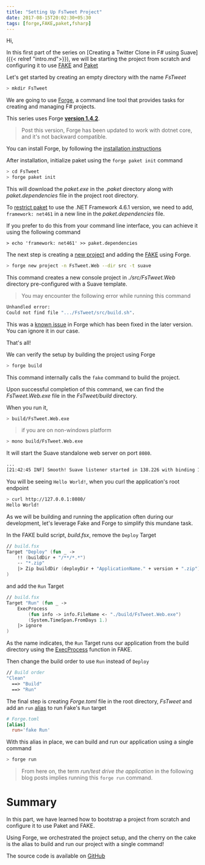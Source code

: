 ```yaml
---
title: "Setting Up FsTweet Project"
date: 2017-08-15T20:02:30+05:30
tags: [forge,FAKE,paket,fsharp]
---
```


Hi,

In this first part of the series on [Creating a Twitter Clone in F# using Suave]({{< relref "intro.md">}}), we will be starting the project from scratch and configuring it to use [FAKE](https://fake.build/) and [Paket](https://fsprojects.github.io/Paket/)


Let's get started by creating an empty directory with the name *FsTweet*

```bash
> mkdir FsTweet
```

We are going to use [Forge](http://forge.run/), a command line tool that provides tasks for creating and managing F# projects. 

This series uses Forge [**version 1.4.2**](https://github.com/fsharp-editing/Forge/releases/tag/1.4.2). 

> Post this version, Forge has been updated to work with dotnet core, and it's not backward compatible. 

You can install Forge, by following the [installation instructions](https://github.com/fsharp-editing/Forge/wiki/Getting-started)

After installation, initialize paket using the `forge paket init` command

```bash
> cd FsTweet
> forge paket init
```

This will download the *paket.exe* in the *.paket* directory along with *paket.dependencies* file in the project root directory.

 To [restrict paket](https://fsprojects.github.io/Paket/dependencies-file.html#Framework-restrictions) to use the .NET Framework 4.6.1 version, we need to add, `framework: net461` in a new line in the *paket.dependencies* file.

If you prefer to do this from your command line interface, you can achieve it using the following command

```
> echo 'framework: net461' >> paket.dependencies
```

The next step is creating a [new project](https://github.com/fsharp-editing/Forge/wiki/new-project) and adding the [FAKE](https://fake.build/legacy-gettingstarted.html) using Forge. 

```bash
> forge new project -n FsTweet.Web --dir src -t suave
```

This command creates a new console project in *./src/FsTweet.Web* directory pre-configured with a Suave template. 

> You may encounter the following error while running this command
  ```bash
  Unhandled error:
  Could not find file ".../FsTweet/src/build.sh".
  ```
  This was a [known issue](https://github.com/fsharp-editing/Forge/issues/54#issuecomment-284559266) in Forge which has been fixed in the later version. You can ignore it in our case. 


That's all!

We can verify the setup by building the project using Forge

```bash
> forge build
```

This command internally calls the `fake` command to build the project. 

Upon successful completion of this command, we can find the *FsTweet.Web.exe* file in the *FsTweet/build* directory.

When you run it, 

```bash
> build/FsTweet.Web.exe
```

> if you are on non-windows platform
  ```bash
  > mono build/FsTweet.Web.exe
  ```

It will start the Suave standalone web server on port `8080`.

```bash
...
[21:42:45 INF] Smooth! Suave listener started in 138.226 with binding 127.0.0.1:8080
```

You will be seeing `Hello World!`, when you curl the application's root endpoint

```bash
> curl http://127.0.0.1:8080/
Hello World!
```

As we will be building and running the application often during our development, let's leverage Fake and Forge to simplify this mundane task.

In the FAKE build script, *build.fsx*, remove the `Deploy` Target

```fsharp
// build.fsx
Target "Deploy" (fun _ ->
    !! (buildDir + "/**/*.*")
    -- "*.zip"
    |> Zip buildDir (deployDir + "ApplicationName." + version + ".zip")
)
```

and add the `Run` Target

```fsharp
// build.fsx
Target "Run" (fun _ -> 
    ExecProcess 
        (fun info -> info.FileName <- "./build/FsTweet.Web.exe")
        (System.TimeSpan.FromDays 1.)
    |> ignore
)
```

As the name indicates, the `Run` Target runs our application from the build directory using the [ExecProcess](https://fake.build/apidocs/fake-core-process.html) function in FAKE.

Then change the build order to use `Run` instead of `Deploy`

```fsharp
// Build order
"Clean"
  ==> "Build"
  ==> "Run"
```

The final step is creating *Forge.toml* file in the root directory, *FsTweet* and add an `run` [alias](https://github.com/fsharp-editing/Forge/wiki/Aliases) to run Fake's `Run` target

```toml
# Forge.toml
[alias]
  run='fake Run'
```

With this alias in place, we can build and run our application using a single command

```bash
> forge run
```

> From here on, the term *run/test drive the application* in the following blog posts implies running this `forge run` command. 

# Summary

In this part, we have learned how to bootstrap a project from scratch and configure it to use Paket and FAKE. 

Using Forge, we orchestrated the project setup, and the cherry on the cake is the alias to build and run our project with a single command! 

The source code is available on [GitHub](https://github.com/demystifyfp/FsTweet/tree/v0.0)